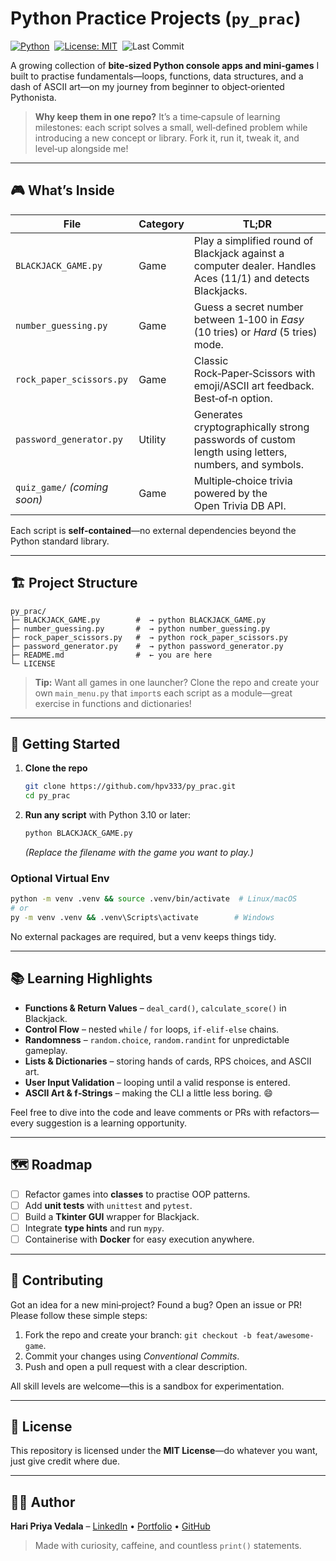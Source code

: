# Python Practice Projects (`py_prac`)

[![Python](https://img.shields.io/badge/Python-3.11-blue?logo=python)](https://www.python.org/)  [![License: MIT](https://img.shields.io/badge/License-MIT-yellow.svg)](LICENSE)  ![Last Commit](https://img.shields.io/github/last-commit/hpv333/py_prac)

A growing collection of **bite‑sized Python console apps and mini‑games** I built to practise fundamentals—loops, functions, data structures, and a dash of ASCII art—on my journey from beginner to object‑oriented Pythonista.

> **Why keep them in one repo?** It’s a time‑capsule of learning milestones: each script solves a small, well‑defined problem while introducing a new concept or library. Fork it, run it, tweak it, and level‑up alongside me!

---

## 🎮 What’s Inside

| File | Category | TL;DR |
|------|----------|-------|
| `BLACKJACK_GAME.py` | Game | Play a simplified round of Blackjack against a computer dealer. Handles Aces (11/1) and detects Blackjacks. |
| `number_guessing.py` | Game | Guess a secret number between 1‑100 in *Easy* (10 tries) or *Hard* (5 tries) mode. |
| `rock_paper_scissors.py` | Game | Classic Rock‑Paper‑Scissors with emoji/ASCII art feedback. Best‑of‑n option. |
| `password_generator.py` | Utility | Generates cryptographically strong passwords of custom length using letters, numbers, and symbols. |
| `quiz_game/` *(coming soon)* | Game | Multiple‑choice trivia powered by the Open Trivia DB API. |

Each script is **self‑contained**—no external dependencies beyond the Python standard library.

---

## 🏗️ Project Structure

```
py_prac/
├─ BLACKJACK_GAME.py        #  → python BLACKJACK_GAME.py
├─ number_guessing.py       #  → python number_guessing.py
├─ rock_paper_scissors.py   #  → python rock_paper_scissors.py
├─ password_generator.py    #  → python password_generator.py
├─ README.md                #  ← you are here
└─ LICENSE
```

> **Tip:** Want all games in one launcher? Clone the repo and create your own `main_menu.py` that `import`s each script as a module—great exercise in functions and dictionaries!

---

## 🚀 Getting Started

1. **Clone the repo**
   ```bash
   git clone https://github.com/hpv333/py_prac.git
   cd py_prac
   ```
2. **Run any script** with Python 3.10 or later:
   ```bash
   python BLACKJACK_GAME.py
   ```
   *(Replace the filename with the game you want to play.)*

### Optional Virtual Env

```bash
python -m venv .venv && source .venv/bin/activate  # Linux/macOS
# or
py -m venv .venv && .venv\Scripts\activate        # Windows
```
No external packages are required, but a venv keeps things tidy.

---

## 📚 Learning Highlights

- **Functions & Return Values** – `deal_card()`, `calculate_score()` in Blackjack.
- **Control Flow** – nested `while` / `for` loops, `if‑elif‑else` chains.
- **Randomness** – `random.choice`, `random.randint` for unpredictable gameplay.
- **Lists & Dictionaries** – storing hands of cards, RPS choices, and ASCII art.
- **User Input Validation** – looping until a valid response is entered.
- **ASCII Art & f‑Strings** – making the CLI a little less boring. 😄

Feel free to dive into the code and leave comments or PRs with refactors—every suggestion is a learning opportunity.

---

## 🗺️ Roadmap

- [ ] Refactor games into **classes** to practise OOP patterns.
- [ ] Add **unit tests** with `unittest` and `pytest`.
- [ ] Build a **Tkinter GUI** wrapper for Blackjack.
- [ ] Integrate **type hints** and run `mypy`.
- [ ] Containerise with **Docker** for easy execution anywhere.

---

## 🤝 Contributing

Got an idea for a new mini‑project? Found a bug? Open an issue or PR! Please follow these simple steps:

1. Fork the repo and create your branch: `git checkout -b feat/awesome-game`.
2. Commit your changes using *Conventional Commits*.
3. Push and open a pull request with a clear description.

All skill levels are welcome—this is a sandbox for experimentation.

---

## 📝 License

This repository is licensed under the **MIT License**—do whatever you want, just give credit where due.

---

## 🙋‍♀️ Author

**Hari Priya Vedala**  – [LinkedIn](https://www.linkedin.com/in/haripriyav3) • [Portfolio](https://hpv333.github.io/blog-build/) • [GitHub](https://github.com/hpv333)

> Made with curiosity, caffeine, and countless `print()` statements.

